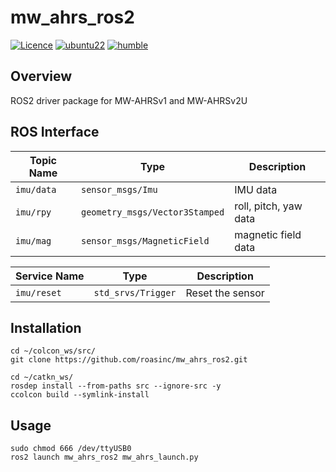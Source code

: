 # mw_ahrs_ros2
[![Licence](https://img.shields.io/badge/License-Apache_2.0-green.svg)](https://opensource.org/licenses/Apache-2.0/)
[![ubuntu22](https://img.shields.io/badge/-UBUNTU_22.04-orange?style=flat-square&logo=ubuntu&logoColor=white)](https://releases.ubuntu.com/jammy/)
[![humble](https://img.shields.io/badge/-HUMBLE-blue?style=flat-square&logo=ros)](https://docs.ros.org/en/humble/index.html)

## Overview
ROS2 driver package for MW-AHRSv1 and MW-AHRSv2U

## ROS Interface

| Topic Name   | Type                             | Description           |
|--------------|----------------------------------|-----------------------|
| ``imu/data`` | ``sensor_msgs/Imu``              | IMU data              |
| ``imu/rpy``  | ``geometry_msgs/Vector3Stamped`` | roll, pitch, yaw data |
| ``imu/mag``  | ``sensor_msgs/MagneticField``    | magnetic field data   |

| Service Name  | Type             | Description      |
|---------------|------------------|------------------|
| ``imu/reset`` | ``std_srvs/Trigger`` | Reset the sensor |

## Installation
```
cd ~/colcon_ws/src/
git clone https://github.com/roasinc/mw_ahrs_ros2.git

cd ~/catkn_ws/
rosdep install --from-paths src --ignore-src -y
ccolcon build --symlink-install
```

## Usage
```
sudo chmod 666 /dev/ttyUSB0
ros2 launch mw_ahrs_ros2 mw_ahrs_launch.py
```
